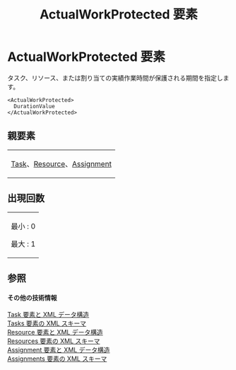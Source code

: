 ﻿---
title: ActualWorkProtected 要素
TOCTitle: ActualWorkProtected 要素
ms:assetid: 0508f527-d189-4fde-a470-825ffa165bfe
ms:mtpsurl: https://msdn.microsoft.com/ja-jp/library/Bb968400(v=office.12)
ms:contentKeyID: 16730991
ms.date: 06/30/2008
mtps_version: v=office.12
ms.translationtype: HT
---

# ActualWorkProtected 要素

タスク、リソース、または割り当ての実績作業時間が保護される期間を指定します。

    <ActualWorkProtected>
      DurationValue
    </ActualWorkProtected>

## 親要素

<table>
<colgroup>
<col style="width: 100%" />
</colgroup>
<tbody>
<tr class="odd">
<td><p><a href="task-element.md">Task</a>、<a href="resource-element.md">Resource</a>、<a href="assignment-element.md">Assignment</a></p></td>
</tr>
</tbody>
</table>


## 出現回数


<table>
<colgroup>
<col style="width: 100%" />
</colgroup>
<tbody>
<tr class="odd">
<td><p>最小 : 0</p>
<p>最大 : 1</p></td>
</tr>
</tbody>
</table>


## 参照

#### その他の技術情報

[Task 要素と XML データ構造](task-elements-and-xml-structure.md)  
[Tasks 要素の XML スキーマ](xml-schema-for-the-tasks-element.md)  
[Resource 要素と XML データ構造](resource-elements-and-xml-structure.md)  
[Resources 要素の XML スキーマ](xml-schema-for-the-resources-element.md)  
[Assignment 要素と XML データ構造](assignment-elements-and-xml-structure.md)  
[Assignments 要素の XML スキーマ](xml-schema-for-the-assignments-element.md)

